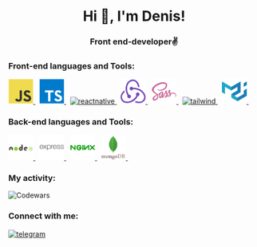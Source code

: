 <h1 align="center">Hi 👋, I'm Denis!</h1>
<h3 align="center">Front end-developer✌️</h3>

<h3  align="left">Front-end languages and Tools:</h3>
<p align="left">
<a href="https://developer.mozilla.org/en-US/docs/Web/JavaScript"> <img src="https://raw.githubusercontent.com/devicons/devicon/master/icons/javascript/javascript-original.svg" alt="javascript" width="50" height="50" /> </a> &nbsp;
<a href="https://www.typescriptlang.org/"> <img src="https://raw.githubusercontent.com/devicons/devicon/master/icons/typescript/typescript-original.svg" alt="typescript" width="50" height="50" /> </a> &nbsp;
<a href="https://reactjs.org/"> <img src="https://reactnative.dev/img/header_logo.svg" alt="reactnative" width="50" height="50" /> </a> &nbsp;
<a href="https://redux.js.org/"> <img src="https://github.com/devicons/devicon/blob/master/icons/redux/redux-original.svg" alt="redux" width="50" height="50" /> </a> &nbsp;
<a href="https://sass-lang.com/"> <img src="https://github.com/devicons/devicon/blob/master/icons/sass/sass-original.svg" alt="sass/scss" width="50" height="50" /> </a> &nbsp;
<a href="https://tailwindcss.com/"> <img src="https://www.vectorlogo.zone/logos/tailwindcss/tailwindcss-icon.svg" alt="tailwind" width="50" height="50" /> </a> &nbsp;
<a href="https://mui.com/"> <img src="https://github.com/devicons/devicon/blob/master/icons/materialui/materialui-original.svg" alt="MaterialUI" width="50" height="50" /> </a> &nbsp;
</p>

<h3 align="left">Back-end languages and Tools:</h3>

<p align="left">
<a href="https://nodejs.org"> <img src="https://raw.githubusercontent.com/devicons/devicon/master/icons/nodejs/nodejs-original-wordmark.svg" alt="nodejs" width="50" height="50" /> </a> &nbsp;
<a href="https://expressjs.com"> <img src="https://raw.githubusercontent.com/devicons/devicon/master/icons/express/express-original-wordmark.svg" alt="express" width="50" height="50" /> </a> &nbsp;
<a href="https://www.nginx.com"> <img src="https://raw.githubusercontent.com/devicons/devicon/master/icons/nginx/nginx-original.svg" alt="nginx" width="50" height="50" /> </a> &nbsp;
<a href="https://www.mongodb.com/"> <img src="https://raw.githubusercontent.com/devicons/devicon/master/icons/mongodb/mongodb-original-wordmark.svg" alt="mongodb" width="50" height="50" /> </a> &nbsp;
</p>

<h3  align="left">My activity:</h3>

![[Codewars](https://www.codewars.com/users/Ori-wiki)](https://www.codewars.com/users/Ori-wiki/badges/large)

<h3  align="left">Connect with me:</h3>
<p align="left">
<a href="https://t.me/Muda_io" target="blank"><img align="center" src="https://www.svgrepo.com/show/452115/telegram.svg" alt="telegram" height="30" width="50" /></a>
</p>

<!--
**Ori-wiki/Ori-wiki** is a ✨ _special_ ✨ repository because its `README.md` (this file) appears on your GitHub profile.

Here are some ideas to get you started:

- 🔭 I’m currently working on ...
- 🌱 I’m currently learning ...
- 👯 I’m looking to collaborate on ...
- 🤔 I’m looking for help with ...
- 💬 Ask me about ...
- 📫 How to reach me: ...
- 😄 Pronouns: ...
- ⚡ Fun fact: ...
-->

